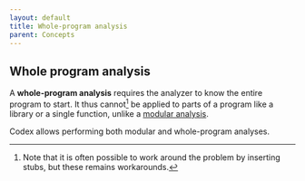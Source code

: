 ```yaml
---
layout: default
title: Whole-program analysis
parent: Concepts
---
```


## Whole program analysis

A **whole-program analysis** requires the analyzer to know the entire
program to start. It thus cannot[^1] be applied to parts of a program like
a library or a single function, unlike a [modular
analysis](/docs/concepts/modular_analysis.html).

Codex allows performing both modular and whole-program analyses.

[^1]: Note that it is often possible to work around the problem by inserting stubs, but these remains workarounds.

